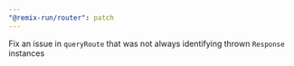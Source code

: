 ```yaml
---
"@remix-run/router": patch
---
```


Fix an issue in `queryRoute` that was not always identifying thrown `Response` instances
